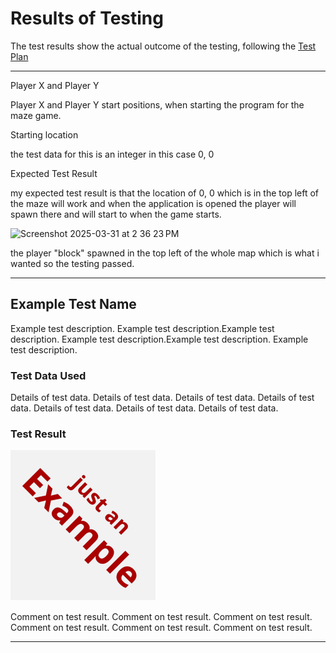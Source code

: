 # Results of Testing

The test results show the actual outcome of the testing, following the [Test Plan](test-plan.md)

---

Player X and Player Y

Player X and Player Y start positions, when starting the program for the maze game.

Starting location

the test data for this is an integer in this case 0, 0

Expected Test Result

my expected test result is that the location of 0, 0 which is in the top left of the maze will work and when the application is opened the player will spawn there and will start to when the game starts.

<img width="218" alt="Screenshot 2025-03-31 at 2 36 23 PM" src="https://github.com/user-attachments/assets/f92e96ff-094c-414b-b30f-3b45d1eca4e2" />

the player "block" spawned in the top left of the whole map which is what i wanted so the testing passed.

---

## Example Test Name

Example test description. Example test description.Example test description. Example test description.Example test description. Example test description.

### Test Data Used

Details of test data. Details of test data. Details of test data. Details of test data. Details of test data. Details of test data. Details of test data.

### Test Result

![example.png](screenshots/example.png)

Comment on test result. Comment on test result. Comment on test result. Comment on test result. Comment on test result. Comment on test result.

---

